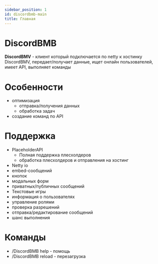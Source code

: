 ```yaml
---
sidebar_position: 1
id: discordbmb-main
title: Главная
---
```


# DiscordBMB

**DiscordBMV** - клиент который подключается по netty к хостинку DiscordBMV, передает/получает данные, ищет онлайн пользователей, имеет API, выполняет команды



# Особенности
- оптимизация 
  - отправка/получения данных
  - обработка задач
- создание команд по API

# Поддержка
- PlaceholderAPI
  - Полная поддержка плесхолдеров
  - обработка плесхолдеров и отправления на хостинг
- Netty io
- embed-сообщений
- кнопок
- модальных форм
- приватных/публичных сообщений
- Текстовые игры
- информация о пользователях
- управление ролями
- проверка разрешений
- отправка/редактирование сообщений
- шанс выполнения

# Команды
- /DiscordBMB help - помощь
- /DiscordBMB reload - перезагрузка